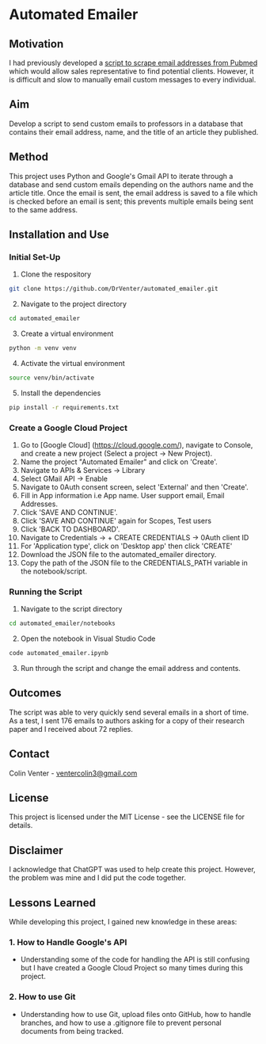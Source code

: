 # Automated Emailer

## Motivation
I had previously developed a [script to scrape email addresses from Pubmed](https://github.com/DrVenter/pubmed_scraper/blob/main/README.md) which would allow sales representative to find potential clients. However, it is  difficult and slow to manually email custom messages to every individual.

## Aim
Develop a script to send custom emails to professors in a database that contains their email address, name, and the title of an article they published.

## Method
This project uses Python and Google's Gmail API to iterate through a database and send custom emails depending on the authors name and the article title. Once the email is sent, the email address is saved to a file which is checked before an email is sent; this prevents multiple emails being sent to the same address.

## Installation and Use

### Initial Set-Up
1. Clone the respository 
```bash
git clone https://github.com/DrVenter/automated_emailer.git 
```
2. Navigate to the project directory
```bash
cd automated_emailer
```
3. Create a virtual environment
```bash
python -m venv venv
```
4. Activate the virtual environment
```bash
source venv/bin/activate
```
5. Install the dependencies
```bash
pip install -r requirements.txt
```

### Create a Google Cloud Project
1. Go to [Google Cloud] (https://cloud.google.com/), navigate to Console, and create a new project (Select a project → New Project).
2. Name the project "Automated Emailer" and click on 'Create'.
3. Navigate to APIs & Services → Library
4. Select GMail API → Enable
5. Navigate to 0Auth consent screen, select 'External' and then 'Create'.
6. Fill in App information i.e App name. User support email, Email Addresses.
7. Click 'SAVE AND CONTINUE'.
8. Click 'SAVE AND CONTINUE' again for Scopes, Test users
9. Click 'BACK TO DASHBOARD'.
10. Navigate to Credentials → + CREATE CREDENTIALS → 0Auth client ID
11. For 'Application type', click on 'Desktop app' then click 'CREATE'
12. Download the JSON file to the automated_emailer directory.
13. Copy the path of the JSON file to the CREDENTIALS_PATH variable in the notebook/script.

### Running the Script
1. Navigate to the script directory
```bash
cd automated_emailer/notebooks
```
2. Open the notebook in Visual Studio Code
```bash
code automated_emailer.ipynb
```
3. Run through the script and change the email address and contents.

## Outcomes
The script was able to very quickly send several emails in a short of time. As a test, I sent 176 emails to authors asking for a copy of their research paper and I received about 72 replies.

## Contact
Colin Venter - ventercolin3@gmail.com

## License
This project is licensed under the MIT License - see the LICENSE file for details.

## Disclaimer
I acknowledge that ChatGPT was used to help create this project. However, the problem was mine and I did put the code together.

## Lessons Learned
While developing this project, I gained new knowledge in these areas:

### 1. How to Handle Google's API
- Understanding some of the code for handling the API is still confusing but I have created a Google Cloud Project so many times during this project.

### 2. How to use Git
- Understanding how to use Git, upload files onto GitHub, how to handle branches, and how to use a .gitignore file to prevent personal documents from being tracked.